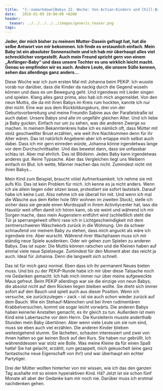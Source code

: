 ```yaml
---
title:  "{::nomarkdown}Babys 22. Woche: Von Action-Kindern und Chill-Babys{:/}"
date:   2016-01-09 10:00:00 +0200
header:
  teaser: ../../../../../images/generic_teaser.png
tags:
---
```

**Jeder, der mich bisher zu meinem Mutter-Dasein gefragt hat, hat die selbe Antwort von mir bekommen. Ich finde es erstaunlich einfach. Mein Baby ist ein absoluter Sonnenschein und ich hab mir überhaupt alles viel schrecklicher vorgestellt. Auch mein Freund spricht gern von einem „Anfänger-Baby“ und dass unsere Tochter es uns wirklich leicht macht. Genau so empfinden wir es auch. Andere Leute, die unsere Süße kennen, sehen das allerdings ganz anders…**

Diese Woche war ich zum ersten Mal mit Johanna beim PEKiP. Ich wusste vorab nur darüber, dass die Kinder da nackig durch die Gegend wuseln können und dass es um Bewegung geht. Und irgendwas mit Lieder singen und spielen. Klang alles ganz prima, also hab ich mich angemeldet. Von den neun Muttis, die da mit ihren Babys im Kreis rum hockten, kannte ich nur drei nicht. Eine war aus dem Rückbildungskurs, drei von der Geburtsvorbereitung und meine Freundin Sabine aus der Parallelstraße ist auch dabei. Unsere Babys sind alle im ungefähr gleichen Alter. Und ich liebe ja Baby gucken. Einfach nur um zu sehen, was die anderen Zwerge so machen. In meinem Bekanntenkreis habe ich es nämlich oft, dass Mütter mit stolz geschwellter Brust erzählen, wie weit ihre Nachkommen denn für ihr Alter wären. Das ist natürlich Angeberei aber ich ertappe mich selbst auch dabei. Dass ich mir gern einreden würde, Johanna könne irgendetwas lange vor dem Durchschnittsalter. Und das beweist dann, dass sie unfassbar schlau ist. Aber mal ehrlich. Das ist Blödsinn. Jedes Baby kann irgendetwas anderes gut. Reine Typsache. Aber das Vergleichen liegt uns Weibern einfach im Blut. Ich wette, Männer machen das nicht. Zumindest nicht mit ihren Babys…

Mein Kind zum Beispiel, braucht viiiiel Aufmerksamkeit. Ich nehme sie mit aufs Klo. Das ist kein Problem für mich. Ich kenne es ja nicht anders. Wenn ich sie allein liegen oder sitzen lasse, protestiert sie sofort lautstark. Darauf habe ich keine Lust. Also nehme ich sie überall hin mit. Und wenn ich mal die Wäsche aus dem Keller hole (Wir wohnen im zweiten Stock), stelle ich sicher dass sie gerade einen Mordsspaß in ihrem Activitycenter hat, lass die Haustür weit offen damit ich hören kann, ob sie weint und während ich mir Sorgen mache, dass mein Augenstern entführt wird (schließlich steht die Tür ja sperrangelweit offen) rase ich in Lichtgeschwindigkeit mit dem zentnerschweren Wäschekorb zurück in die Wohnung. Um da schwer schnaufend vor meinem Baby zu stehen, dass mich anguckt als wäre ich irgendwie irre. Aber wurscht. Während ihrer Wachphasen muss ich mir ständig neue Spiele ausdenken. Oder wir gehen zum Spielen zu anderen Babys. Das ist super. Die Muttis können ratschen und die Kleinen haben auf einmal viele neue Spielzeuge. Zumindest für den Moment aber das reicht ja auch. Ideal für Johanna. Denn die langweilt sich schnell.

Das ist für mich ganz normal. Eben dass ich ihr permanent Neues bieten muss. Und bis zu der PEKiP-Runde habe ich mir über diese Tatsache noch nie Gedanken gemacht. Ich hab mich immer nur über meine aufgeweckte Maus gefreut. Beim PEKiP allerdings war sie die einzige von neun Babys, die absolut nicht auf dem Rücken liegen bleiben wollte. Sie dreht sich immer sofort auf den Bauch und spielt auch aus dieser Position. Wenn ich versuche, sie zurückzulegen – zack – ist sie auch schon wieder zurück auf dem Bauch. Wie ein Stehauf-Männchen und bei ihren rudimentären Krabbelversuchen, kommt sie sogar leicht vorwärts. Die anderen Babys haben keinerlei Anstalten gemacht, es ihr gleich zu tun. Außerdem ist mein Kind eine Labertasche vor dem Herrn. Die Kursleiterin musste anderthalb Stunden mein Baby übertönen. Aber wenn viele Leute um sie rum sind, muss sie eben auch viel erzählen. Die anderen Kinder blieben weitestgehend stumm. Sie lächelten, schauten interessiert und zwei von ihnen hatten so gar keinen Bock auf den Kurs. Sie haben nur gebrüllt. Ich währenddessen war stolz wie Bolle. Was meine Kleine da für einen Spaß hatte! Sie hat gelacht, erzählt, rum gezappelt, mich gekuschelt (eine ganz fantastische neue Eigenschaft von ihr!) und war überhaupt ein echter Partytiger.

Drei der Mütter wollten hinterher von mir wissen, wie ich das den ganzen Tag aushalte mit so einem hyperaktiven Kind. Hä? Jetzt ist sie schon fünf Monate alt aber der Gedanke kam mir noch nie. Darüber muss ich erstmal nachdenken gehen.